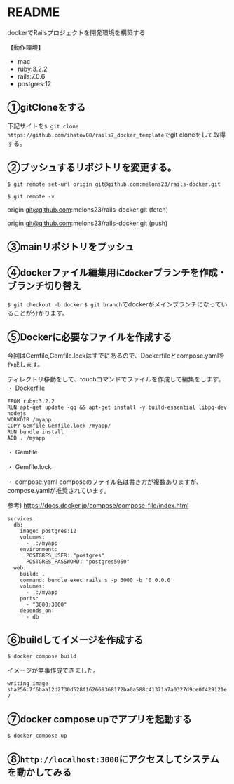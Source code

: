 # README
dockerでRailsプロジェクトを開発環境を構築する

【動作環境】
- mac
- ruby:3.2.2
- rails:7.0.6
- postgres:12
  
## ①gitCloneをする
下記サイトを`$ git clone https://github.com/ihatov08/rails7_docker_template`でgit cloneをして取得する。

## ②プッシュするリポジトリを変更する。
`$ git remote set-url origin git@github.com:melons23/rails-docker.git`

`$ git remote -v`

origin	git@github.com:melons23/rails-docker.git (fetch)

origin	git@github.com:melons23/rails-docker.git (push)


## ③mainリポジトリをプッシュ

## ④dockerファイル編集用に`docker`ブランチを作成・ブランチ切り替え
`$ git checkout -b docker`
`$ git branch`でdockerがメインブランチになっていることが分かります。

## ⑤Dockerに必要なファイルを作成する
今回はGemfile,Gemfile.lockはすでにあるので、Dockerfileとcompose.yamlを作成します。

ディレクトリ移動をして、touchコマンドでファイルを作成して編集をします。
・ Dockerfile
  ```
FROM ruby:3.2.2
RUN apt-get update -qq && apt-get install -y build-essential libpq-dev nodejs
WORKDIR /myapp
COPY Gemfile Gemfile.lock /myapp/
RUN bundle install
ADD . /myapp
 ```

・ Gemfile

・ Gemfile.lock

・ compose.yaml
  composeのファイル名は書き方が複数ありますが、compose.yamlが推奨されています。
  
  参考) https://docs.docker.jp/compose/compose-file/index.html

  ```
  services:
    db:
      image: postgres:12
      volumes: 
        - .:/myapp
      environment:
        POSTGRES_USER: "postgres"
        POSTGRES_PASSWORD: "postgres5050"
    web:
      build: .
      command: bundle exec rails s -p 3000 -b '0.0.0.0'
      volumes:
        - .:/myapp
      ports:
        - "3000:3000"
      depends_on:
        - db
  ```

## ⑥buildしてイメージを作成する
`$ docker compose build `

イメージが無事作成できました。

`writing image sha256:7f6baa12d2730d528f162669368172ba0a588c41371a7a0327d9ce0f429121e7`

## ⑦docker compose upでアプリを起動する
`$ docker compose up`

## ⑧`http://localhost:3000`にアクセスしてシステムを動かしてみる
